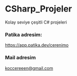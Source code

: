 # CSharp_Projeler
Kolay seviye çeşitli C# projeleri

### Patika adresim:
https://app.patika.dev/cerenimo

### Mail adresim
koccereeen@gmail.com
